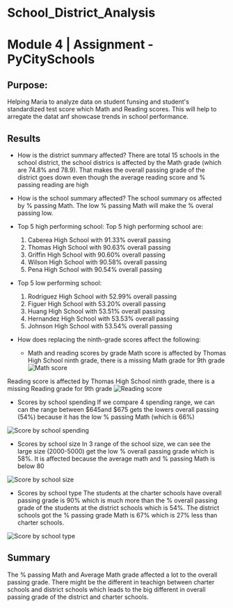 # School_District_Analysis
# Module 4 | Assignment - PyCitySchools
## Purpose: 
Helping Maria to analyze data on student funsing and student's standardized test score which Math and Reading scores. This will help to arregate the datat anf showcase trends in school performance. 

## Results

- How is the district summary affected?
There are total 15 schools in the school district, the school districs is affected by the Math grade (which are 74.8% and 78.9). That makes the overall passing grade of the district goes down even though the average reading score and % passing reading are high

- How is the school summary affected?
The school summary os affected by % passing Math. The low % passing Math will make the % overal passing low.

- Top 5 high performing school:
Top 5 high performing school are:
   1. Caberea High School with 91.33% overall passing 
   2. Thomas High School with 90.63% overall passing
   3. Griffin High School with 90.60% overall passing
   4. Wilson High School with 90.58% overall passing
   5. Pena High School with 90.54% overall passing

- Top 5 low performing school:
    1. Rodriguez High School with 52.99% overall passing
    2. Figuer High School with 53.20% overall passing 
    3. Huang High School with 53.51% overall passing
    4. Hernandez High School with 53.53% overall passing
    5. Johnson High School with 53.54% overall passing


- How does replacing the ninth-grade scores affect the following:

  - Math and reading scores by grade
Math score is affected by Thomas High School ninth grade, there is a missing Math grade for 9th grade
  ![Math score](/Resources/mathbygrade.png)

Reading score is affected by Thomas High School ninth grade, there is a missing Reading grade for 9th grade
  ![Reading score](/Resources/readingbygrade.png)

  - Scores by school spending
If we compare 4 spending range, we can can the range between $645and $675 gets the lowers overall passing (54%) because it has the low % passing Math (which is 66%)

  ![Score by school spending](/Resources/scorebyspending.png)

  - Scores by school size
In 3 range of the school size, we can see the large size (2000-5000) get the low % overall passing grade which is 58%. It is affected because the average math and % passing Math is below 80

  ![Score by school size](/Resources/scorebyschoolsize.png)

  - Scores by school type
The students at the charter schools have overall passing grade is 90% which is much more than the % overall passing grade of the students at the district schools which is 54%. The district schools got the % passing grade Math is 67% which is 27% less than charter schools.

  ![Score by school type](/Resources/scorebyschooltype.png)

## Summary

  The % passing Math and Average Math grade affected a lot to the overall passing grade. There might be the different in teachign between charter schools and district schools which leads to the big different in overall passing grade of the district and charter schools. 